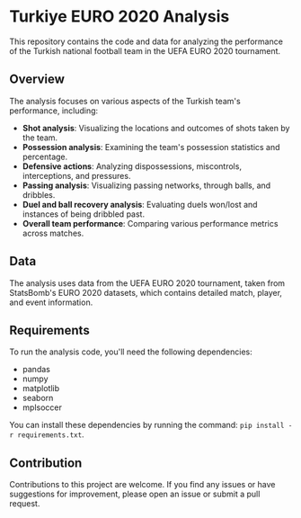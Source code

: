 # Turkiye EURO 2020 Analysis

This repository contains the code and data for analyzing the performance of the Turkish national football team in the UEFA EURO 2020 tournament.

## Overview

The analysis focuses on various aspects of the Turkish team's performance, including:
- **Shot analysis**: Visualizing the locations and outcomes of shots taken by the team.
- **Possession analysis**: Examining the team's possession statistics and percentage.
- **Defensive actions**: Analyzing dispossessions, miscontrols, interceptions, and pressures.
- **Passing analysis**: Visualizing passing networks, through balls, and dribbles.
- **Duel and ball recovery analysis**: Evaluating duels won/lost and instances of being dribbled past.
- **Overall team performance**: Comparing various performance metrics across matches.

## Data

The analysis uses data from the UEFA EURO 2020 tournament, taken from StatsBomb's EURO 2020 datasets, which contains detailed match, player, and event information.

## Requirements

To run the analysis code, you'll need the following dependencies:
- pandas
- numpy
- matplotlib
- seaborn
- mplsoccer

You can install these dependencies by running the command: `pip install -r requirements.txt`.

## Contribution

Contributions to this project are welcome. If you find any issues or have suggestions for improvement, please open an issue or submit a pull request.
